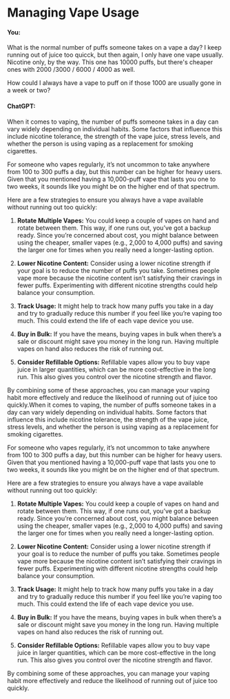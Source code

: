 # Managing Vape Usage

#### You:
What is the normal number of puffs someone takes on a vape a day? I keep running out of juice too quicck, but then again, I only have one vape usually. Nicotine only, by the way. This one has 10000 puffs, but there's cheaper ones with 2000 /3000 / 6000 / 4000 as well. 

How could I always have a vape to puff on if those 1000 are usually gone in a week or two? 

#### ChatGPT:
When it comes to vaping, the number of puffs someone takes in a day can vary widely depending on individual habits. Some factors that influence this include nicotine tolerance, the strength of the vape juice, stress levels, and whether the person is using vaping as a replacement for smoking cigarettes.

For someone who vapes regularly, it’s not uncommon to take anywhere from 100 to 300 puffs a day, but this number can be higher for heavy users. Given that you mentioned having a 10,000-puff vape that lasts you one to two weeks, it sounds like you might be on the higher end of that spectrum.

Here are a few strategies to ensure you always have a vape available without running out too quickly:

1. **Rotate Multiple Vapes:** You could keep a couple of vapes on hand and rotate between them. This way, if one runs out, you’ve got a backup ready. Since you’re concerned about cost, you might balance between using the cheaper, smaller vapes (e.g., 2,000 to 4,000 puffs) and saving the larger one for times when you really need a longer-lasting option.

2. **Lower Nicotine Content:** Consider using a lower nicotine strength if your goal is to reduce the number of puffs you take. Sometimes people vape more because the nicotine content isn’t satisfying their cravings in fewer puffs. Experimenting with different nicotine strengths could help balance your consumption.

3. **Track Usage:** It might help to track how many puffs you take in a day and try to gradually reduce this number if you feel like you’re vaping too much. This could extend the life of each vape device you use.

4. **Buy in Bulk:** If you have the means, buying vapes in bulk when there’s a sale or discount might save you money in the long run. Having multiple vapes on hand also reduces the risk of running out.

5. **Consider Refillable Options:** Refillable vapes allow you to buy vape juice in larger quantities, which can be more cost-effective in the long run. This also gives you control over the nicotine strength and flavor.

By combining some of these approaches, you can manage your vaping habit more effectively and reduce the likelihood of running out of juice too quickly.When it comes to vaping, the number of puffs someone takes in a day can vary widely depending on individual habits. Some factors that influence this include nicotine tolerance, the strength of the vape juice, stress levels, and whether the person is using vaping as a replacement for smoking cigarettes.

For someone who vapes regularly, it’s not uncommon to take anywhere from 100 to 300 puffs a day, but this number can be higher for heavy users. Given that you mentioned having a 10,000-puff vape that lasts you one to two weeks, it sounds like you might be on the higher end of that spectrum.

Here are a few strategies to ensure you always have a vape available without running out too quickly:

1. **Rotate Multiple Vapes:** You could keep a couple of vapes on hand and rotate between them. This way, if one runs out, you’ve got a backup ready. Since you’re concerned about cost, you might balance between using the cheaper, smaller vapes (e.g., 2,000 to 4,000 puffs) and saving the larger one for times when you really need a longer-lasting option.

2. **Lower Nicotine Content:** Consider using a lower nicotine strength if your goal is to reduce the number of puffs you take. Sometimes people vape more because the nicotine content isn’t satisfying their cravings in fewer puffs. Experimenting with different nicotine strengths could help balance your consumption.

3. **Track Usage:** It might help to track how many puffs you take in a day and try to gradually reduce this number if you feel like you’re vaping too much. This could extend the life of each vape device you use.

4. **Buy in Bulk:** If you have the means, buying vapes in bulk when there’s a sale or discount might save you money in the long run. Having multiple vapes on hand also reduces the risk of running out.

5. **Consider Refillable Options:** Refillable vapes allow you to buy vape juice in larger quantities, which can be more cost-effective in the long run. This also gives you control over the nicotine strength and flavor.

By combining some of these approaches, you can manage your vaping habit more effectively and reduce the likelihood of running out of juice too quickly.
